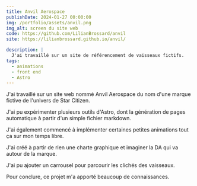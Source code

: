 ```yaml
---
title: Anvil Aerospace
publishDate: 2024-01-27 00:00:00
img: /portfolio/assets/anvil.png
img_alt: screen du site web
code: https://github.com/LilianBrossard/anvil
site: https://lilianbrossard.github.io/anvil/

description: |
  J'ai travaillé sur un site de référencement de vaisseaux fictifs. 
tags:
  - animations
  - front end
  - Astro
---
```


J'ai travaillé sur un site web nommé Anvil Aerospace du nom d'une marque fictive de l'univers de Star Citizen.

J'ai pu expérimenter plusieurs outils d'Astro, dont la génération de pages automatique à partir d'un simple fichier markdown.

J'ai également commencé à implémenter certaines petites animations tout ça sur mon temps libre.


J'ai créé à partir de rien une charte graphique et imaginer la DA qui va autour de la marque.


J'ai pu ajouter un carrousel pour parcourir les clichés des vaisseaux.


Pour conclure, ce projet m'a apporté beaucoup de connaissances.